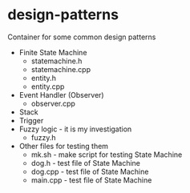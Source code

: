 # design-patterns
Container for some common design patterns

* Finite State Machine
  * statemachine.h
  * statemachine.cpp
  * entity.h
  * entity.cpp
* Event Handler (Observer)
  * observer.cpp
* Stack
* Trigger
* Fuzzy logic - it is my investigation
  * fuzzy.h
* Other files for testing them
  * mk.sh - make script for testing State Machine
  * dog.h - test file of State Machine
  * dog.cpp - test file of State Machine
  * main.cpp - test file of State Machine
